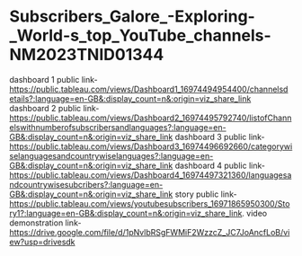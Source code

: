 # Subscribers_Galore_-Exploring-_World-s_top_YouTube_channels-NM2023TNID01344


dashboard 1 public link-https://public.tableau.com/views/Dashboard1_16974494954400/channelsdetails?:language=en-GB&:display_count=n&:origin=viz_share_link
dashboard 2 public link-https://public.tableau.com/views/Dashboard2_16974495792740/listofChannelswithnumberofsubscribersandlanguages?:language=en-GB&:display_count=n&:origin=viz_share_link
dashboard 3 public link-https://public.tableau.com/views/Dashboard3_16974496692660/categorywiselanguagesandcountrywiselanguages?:language=en-GB&:display_count=n&:origin=viz_share_link
dashboard 4 public link-https://public.tableau.com/views/Dashboard4_16974497321360/languagesandcountrywisesubcribers?:language=en-GB&:display_count=n&:origin=viz_share_link
story public link-https://public.tableau.com/views/youtubesubscribers_16971865950300/Story1?:language=en-GB&:display_count=n&:origin=viz_share_link.
video demonstration link-https://drive.google.com/file/d/1pNvlbRSgFWMiF2WzzcZ_JC7JoAncfLoB/view?usp=drivesdk
